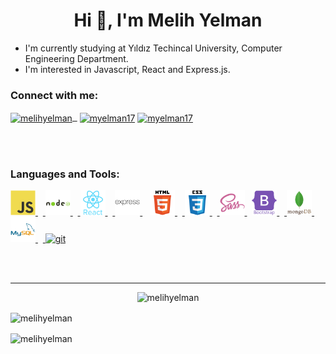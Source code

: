 <h1 align="center">Hi 👋, I'm Melih Yelman</h1>

<ul>
    <li>I'm currently studying at Yıldız Techincal University, Computer Engineering Department.</li>
    <li>I'm interested in Javascript, React and Express.js.</li>
</ul>


<h3 align="left">Connect with me:</h3>

<p align="left">
    <a href="https://linkedin.com/in/melihyelman" target="blank"><img align="center"
            src="https://raw.githubusercontent.com/rahuldkjain/github-profile-readme-generator/master/src/images/icons/Social/linked-in-alt.svg"
            alt="melihyelman" height="30" width="40" />&nbsp;&nbsp;</a>
    <a href="https://instagram.com/melihy17" target="blank"><img align="center"
            src="https://raw.githubusercontent.com/rahuldkjain/github-profile-readme-generator/master/src/images/icons/Social/instagram.svg"
            alt="myelman17" height="30" width="40" /></a>
    <a href="https://www.hackerrank.com/myelman17" target="blank"><img align="center"
            src="https://raw.githubusercontent.com/rahuldkjain/github-profile-readme-generator/master/src/images/icons/Social/hackerrank.svg"
            alt="myelman17" height="30" width="40" /></a>
</p>
<br />
<br />
<h3 align="left">Languages and Tools:</h3>
<p align="left"><a href="https://developer.mozilla.org/en-US/docs/Web/JavaScript" target="_blank"> <img
            src="https://raw.githubusercontent.com/devicons/devicon/master/icons/javascript/javascript-original.svg"
            alt="javascript" width="40" height="40" />
    </a>&nbsp;&nbsp;<a href="https://nodejs.org" target="_blank">
        <img src="https://raw.githubusercontent.com/devicons/devicon/master/icons/nodejs/nodejs-original-wordmark.svg"
            alt="nodejs" width="40" height="40" />
    </a>&nbsp;&nbsp;<a href="https://reactjs.org/" target="_blank"> <img
            src="https://raw.githubusercontent.com/devicons/devicon/master/icons/react/react-original-wordmark.svg"
            alt="react" width="40" height="40" />
    </a>&nbsp;&nbsp;<a href="https://expressjs.com" target="_blank"> <img
            src="https://raw.githubusercontent.com/devicons/devicon/master/icons/express/express-original-wordmark.svg"
            alt="express" width="40" height="40" />
    </a>&nbsp;&nbsp; <a href="https://www.w3.org/html/" target="_blank"> <img
            src="https://raw.githubusercontent.com/devicons/devicon/master/icons/html5/html5-original-wordmark.svg"
            alt="html5" width="40" height="40" />
    </a>&nbsp;&nbsp;<a href="https://www.w3schools.com/css/" target="_blank"> <img
            src="https://raw.githubusercontent.com/devicons/devicon/master/icons/css3/css3-original-wordmark.svg"
            alt="css3" width="40" height="40" />
    </a>&nbsp;&nbsp;<a href="https://sass-lang.com" target="_blank"> <img
            src="https://raw.githubusercontent.com/devicons/devicon/master/icons/sass/sass-original.svg" alt="sass"
            width="40" height="40" />
    </a>&nbsp;&nbsp;<a href="https://getbootstrap.com" target="_blank"><img
            src="https://raw.githubusercontent.com/devicons/devicon/master/icons/bootstrap/bootstrap-plain-wordmark.svg"
            alt="bootstrap" width="40" height="40" />
    </a>&nbsp;&nbsp;<a href="https://www.mongodb.com/" target="_blank"> <img
            src="https://raw.githubusercontent.com/devicons/devicon/master/icons/mongodb/mongodb-original-wordmark.svg"
            alt="mongodb" width="40" height="40" />
    </a>&nbsp;&nbsp;<a href="https://www.mysql.com/" target="_blank"> <img
            src="https://raw.githubusercontent.com/devicons/devicon/master/icons/mysql/mysql-original-wordmark.svg"
            alt="mysql" width="40" height="40" />
    </a>&nbsp;&nbsp;<a href="https://git-scm.com/" target="_blank"> <img
            src="https://www.vectorlogo.zone/logos/git-scm/git-scm-icon.svg" alt="git" width="40" height="40" />
    </a>
</p>
<br />
<br />
<hr /> 
<p align="center"> <img
        src="https://komarev.com/ghpvc/?username=melihyelman&label=Profile%20views&color=0e75b6&style=flat"
        alt="melihyelman" /> </p>
<p><img align="center"
        src="https://github-readme-stats.vercel.app/api?username=melihyelman&show_icons=true&count_private=true&theme=radical"
        alt="melihyelman" /></p>


<p><img align="center"
        src="https://github-readme-stats.vercel.app/api/top-langs/?username=melihyelman&layout=compact&theme=radical"
        alt="melihyelman" /></p>
